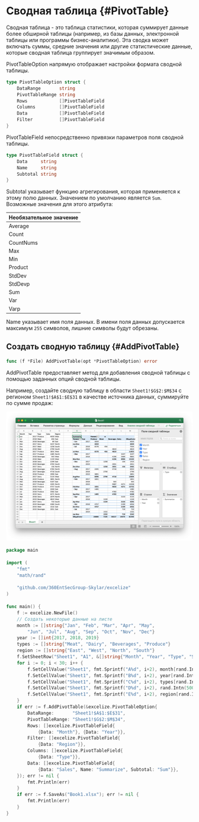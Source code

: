 # Сводная таблица {#PivotTable}

Сводная таблица - это таблица статистики, которая суммирует данные более обширной таблицы (например, из базы данных, электронной таблицы или программы бизнес-аналитики). Эта сводка может включать суммы, средние значения или другие статистические данные, которые сводная таблица группирует значимым образом.

PivotTableOption напрямую отображает настройки формата сводной таблицы.

```go
type PivotTableOption struct {
    DataRange       string
    PivotTableRange string
    Rows            []PivotTableField
    Columns         []PivotTableField
    Data            []PivotTableField
    Filter          []PivotTableField
}
```

PivotTableField непосредственно привязки параметров поля сводной таблицы.

```go
type PivotTableField struct {
    Data     string
    Name     string
    Subtotal string
}
```

Subtotal указывает функцию агрегирования, которая применяется к этому полю данных. Значением по умолчанию является `Sum`. Возможные значения для этого атрибута:

|Необязательное значение|
|---|
|Average|
|Count|
|CountNums|
|Max|
|Min|
|Product|
|StdDev|
|StdDevp|
|Sum|
|Var|
|Varp|

Name указывает имя поля данных. В имени поля данных допускается максимум `255` символов, лишние символы будут обрезаны.

## Создать сводную таблицу {#AddPivotTable}

```go
func (f *File) AddPivotTable(opt *PivotTableOption) error
```

AddPivotTable предоставляет метод для добавления сводной таблицы с помощью заданных опций сводной таблицы.

Например, создайте сводную таблицу в области `Sheet1!$G$2:$M$34` с регионом `Sheet1!$A$1:$E$31` в качестве источника данных, суммируйте по сумме продаж:

<p align="center"><img width="1117" src="./images/pivot_table_01.png" alt="создать сводную таблицу с Excelize с помощью Go"></p>

```go
package main

import (
    "fmt"
    "math/rand"

    "github.com/360EntSecGroup-Skylar/excelize"
)

func main() {
    f := excelize.NewFile()
    // Создать некоторые данные на листе
    month := []string{"Jan", "Feb", "Mar", "Apr", "May",
        "Jun", "Jul", "Aug", "Sep", "Oct", "Nov", "Dec"}
    year := []int{2017, 2018, 2019}
    types := []string{"Meat", "Dairy", "Beverages", "Produce"}
    region := []string{"East", "West", "North", "South"}
    f.SetSheetRow("Sheet1", "A1", &[]string{"Month", "Year", "Type", "Sales", "Region"})
    for i := 0; i < 30; i++ {
        f.SetCellValue("Sheet1", fmt.Sprintf("A%d", i+2), month[rand.Intn(12)])
        f.SetCellValue("Sheet1", fmt.Sprintf("B%d", i+2), year[rand.Intn(3)])
        f.SetCellValue("Sheet1", fmt.Sprintf("C%d", i+2), types[rand.Intn(4)])
        f.SetCellValue("Sheet1", fmt.Sprintf("D%d", i+2), rand.Intn(5000))
        f.SetCellValue("Sheet1", fmt.Sprintf("E%d", i+2), region[rand.Intn(4)])
    }
    if err := f.AddPivotTable(&excelize.PivotTableOption{
        DataRange:       "Sheet1!$A$1:$E$31",
        PivotTableRange: "Sheet1!$G$2:$M$34",
        Rows: []excelize.PivotTableField{
            {Data: "Month"}, {Data: "Year"}},
        Filter: []excelize.PivotTableField{
            {Data: "Region"}},
        Columns: []excelize.PivotTableField{
            {Data: "Type"}},
        Data: []excelize.PivotTableField{
            {Data: "Sales", Name: "Summarize", Subtotal: "Sum"}},
    }); err != nil {
        fmt.Println(err)
    }
    if err := f.SaveAs("Book1.xlsx"); err != nil {
        fmt.Println(err)
    }
}
```
